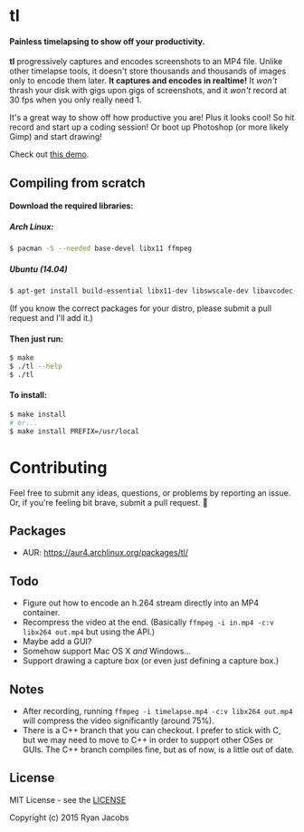 # tl
#### Painless timelapsing to show off your productivity.

**tl** progressively captures and encodes screenshots to an MP4 file. Unlike
other timelapse tools, it doesn't store thousands and thousands of images only
to encode them later. **It captures and encodes in realtime!** It *won't* thrash
your disk with gigs upon gigs of screenshots, and it *won't* record at 30 fps
when you only really need 1.

It's a great way to show off how productive you are! Plus it looks cool! So
hit record and start up a coding session! Or boot up Photoshop (or more likely
Gimp) and start drawing!

Check out [this demo](https://vimeo.com/133315382).

## Compiling from scratch
#### Download the required libraries:

##### Arch Linux:
```bash
$ pacman -S --needed base-devel libx11 ffmpeg
```
##### Ubuntu (14.04)
```bash
$ apt-get install build-essential libx11-dev libswscale-dev libavcodec-dev libavformat-dev
```

(If you know the correct packages for your distro, please submit a pull
request and I'll add it.)

#### Then just run:
```bash
$ make
$ ./tl --help
$ ./tl
```

#### To install:
```bash
$ make install
# or...
$ make install PREFIX=/usr/local
```

# Contributing
Feel free to submit any ideas, questions, or problems by reporting an issue.
Or, if you're feeling bit brave, submit a pull request. :grimacing:

## Packages
* AUR: https://aur4.archlinux.org/packages/tl/

## Todo
* Figure out how to encode an h.264 stream directly into an MP4 container.
* Recompress the video at the end. (Basically `ffmpeg -i in.mp4 -c:v libx264 out.mp4` but using the API.)
* Maybe add a GUI?
* Somehow support Mac OS X *and* Windows...
* Support drawing a capture box (or even just defining a capture box.)

## Notes
* After recording, running `ffmpeg -i timelapse.mp4 -c:v libx264 out.mp4` will
  compress the video significantly (around 75%).
* There is a C++ branch that you can checkout. I prefer to stick with C, but we
may need to move to C++ in order to support other OSes or GUIs. The C++ branch
compiles fine, but as of now, is a little out of date.

## License
MIT License - see the [LICENSE](https://raw.githubusercontent.com/ryanmjacobs/tl/master/LICENSE)

Copyright (c) 2015 Ryan Jacobs
